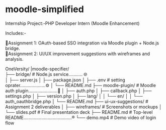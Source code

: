 # moodle-simplified

Internship Project:-PHP Developer Intern (Moodle Enhancement)  

Includes:- 

🔷Assignment 1: OAuth-based SSO integration via Moodle plugin + Node.js bridge.   
🔷Assignment 2: UI/UX improvement suggestions with wireframes and analysis.


OneVersity/
|moodle-specifier/     
├── bridge/                      # Node.js service........... 🌐     
│   ├── server.js
│   ├── package.json
│   ├── .env                     # setting oprater....................⚙️
│   └── README.md
├── moodle-plugin/               # Moodle auth plugin.......................🐘
│   ├── auth.php
│   ├── callback.php
│   ├── settings.php
│   ├── version.php
│   ├── lang/
│   │   └── en/
│   │       └── auth_oauthbridge.php
│   └── README.md
├── ui-ux-suggestions/          # Assignment 2 deliverables
│   ├── wireframes/             # Screenshots or mockups
│   └── slides.pdf              # Final presentation deck
├── README.md                   # Top-level README......................................®️
└── demo.mp4                    # Demo video of login flow
